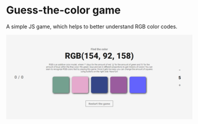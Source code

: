 # Guess-the-color game
A simple JS game, which helps to better understand RGB color codes.

![screenshot](/screenshot.png)
